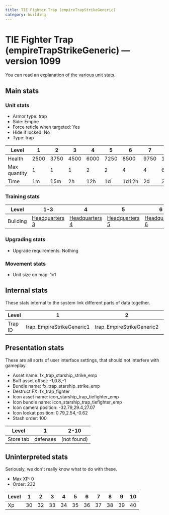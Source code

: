 ```yaml
---
title: TIE Fighter Trap (empireTrapStrikeGeneric)
category: building
---
```


# TIE Fighter Trap (empireTrapStrikeGeneric) — version 1099

You can read an [explanation  of the various unit stats](unitexplained.md).

## Main stats

### Unit stats

  * Armor type: trap
  * Side: Empire
  * Force reticle when targeted: Yes
  * Hide if locked: No
  * Type: trap

|Level       |1   |2   |3   |4   |5   |6    |7   |8    |9    |10   |
|------------|----|----|----|----|----|-----|----|-----|-----|-----|
|Health      |2500|3750|4500|6000|7250|8500 |9750|11000|12250|13500|
|Max quantity|1   |1   |1   |2   |2   |4    |4   |6    |6    |6    |
|Time        |1m  |15m |2h  |12h |1d  |1d12h|2d  |3d   |6d   |1w3d |


### Training stats

|Level   |1-3                            |4                              |5                              |6                              |7                              |8                              |9                              |10                              |
|--------|-------------------------------|-------------------------------|-------------------------------|-------------------------------|-------------------------------|-------------------------------|-------------------------------|--------------------------------|
|Building|[Headquarters 3](empireHQ.html)|[Headquarters 4](empireHQ.html)|[Headquarters 5](empireHQ.html)|[Headquarters 6](empireHQ.html)|[Headquarters 7](empireHQ.html)|[Headquarters 8](empireHQ.html)|[Headquarters 9](empireHQ.html)|[Headquarters 10](empireHQ.html)|


### Upgrading stats

  * Upgrade requirements: Nothing

### Movement stats

  * Unit size on map: 1x1

## Internal stats

These stats internal to the system link different parts of data together.

|Level  |1                        |2                        |3                        |4                        |5                        |6                        |7                        |8                        |9                        |10                        |
|-------|-------------------------|-------------------------|-------------------------|-------------------------|-------------------------|-------------------------|-------------------------|-------------------------|-------------------------|--------------------------|
|Trap ID|trap_EmpireStrikeGeneric1|trap_EmpireStrikeGeneric2|trap_EmpireStrikeGeneric3|trap_EmpireStrikeGeneric4|trap_EmpireStrikeGeneric5|trap_EmpireStrikeGeneric6|trap_EmpireStrikeGeneric7|trap_EmpireStrikeGeneric8|trap_EmpireStrikeGeneric9|trap_EmpireStrikeGeneric10|


## Presentation stats

These are all sorts of user interface settings, that should not interfere with gameplay.

  * Asset name: fx_trap_starship_strike_emp
  * Buff asset offset: -1,0.8,-1
  * Bundle name: fx_trap_starship_strike_emp
  * Destruct FX: fx_trap_fighter
  * Icon asset name: icon_starship_trap_tiefighter_emp
  * Icon bundle name: icon_starship_trap_tiefighter_emp
  * Icon camera position: -32.79,29.4,27.07
  * Icon lookat position: 0.79,2.54,-0.62
  * Stash order: 100

|Level    |1       |2-10       |
|---------|--------|-----------|
|Store tab|defenses|(not found)|


## Uninterpreted stats

Seriously, we don't really know what to do with these.

  * Max XP: 0
  * Order: 232

|Level|1 |2 |3 |4 |5 |6 |7 |8 |9 |10|
|-----|--|--|--|--|--|--|--|--|--|--|
|Xp   |30|32|33|34|35|36|37|38|39|40|


